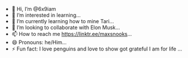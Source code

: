 - 👋 Hi, I’m @6x9iam
- 👀 I’m interested in learning...
- 🌱 I’m currently learning how to mine Tari...
- 💞️ I’m looking to collaborate with Elon Musk...
- 📫 How to reach me https://linktr.ee/maxsnooks...
- 😄 Pronouns: he/Him...
- ⚡ Fun fact: I love penguins and love to show got grateful I am for life ...

<!---
6x9iam/6x9iam is a ✨ special ✨ repository because its `README.md` (this file) appears on your GitHub profile.
You can click the Preview link to take a look at your changes.
--->

